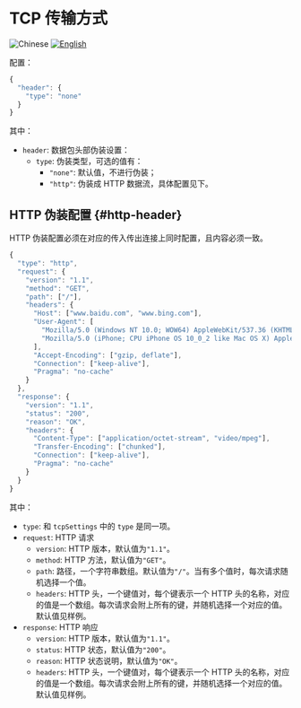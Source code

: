 # TCP 传输方式

![Chinese](../../resources/chinesec.svg) [![English](../../resources/english.svg)](https://www.v2ray.com/en/configuration/protocols/tcp.html)

配置：

```javascript
{
  "header": {
    "type": "none"
  }
}
```

其中：

* `header`: 数据包头部伪装设置：
  * `type`: 伪装类型，可选的值有：
    * `"none"`: 默认值，不进行伪装；
    * `"http"`: 伪装成 HTTP 数据流，具体配置见下。

## HTTP 伪装配置 {#http-header}

HTTP 伪装配置必须在对应的传入传出连接上同时配置，且内容必须一致。

```javascript
{
  "type": "http",
  "request": {
    "version": "1.1",
    "method": "GET",
    "path": ["/"],
    "headers": {
      "Host": ["www.baidu.com", "www.bing.com"],
      "User-Agent": [
        "Mozilla/5.0 (Windows NT 10.0; WOW64) AppleWebKit/537.36 (KHTML, like Gecko) Chrome/53.0.2785.143 Safari/537.36",
        "Mozilla/5.0 (iPhone; CPU iPhone OS 10_0_2 like Mac OS X) AppleWebKit/601.1 (KHTML, like Gecko) CriOS/53.0.2785.109 Mobile/14A456 Safari/601.1.46"
      ],
      "Accept-Encoding": ["gzip, deflate"],
      "Connection": ["keep-alive"],
      "Pragma": "no-cache"
    }
  },
  "response": {
    "version": "1.1",
    "status": "200",
    "reason": "OK",
    "headers": {
      "Content-Type": ["application/octet-stream", "video/mpeg"],
      "Transfer-Encoding": ["chunked"],
      "Connection": ["keep-alive"],
      "Pragma": "no-cache"
    }
  }
}
```

其中：

* `type`: 和 `tcpSettings` 中的 `type` 是同一项。
* `request`: HTTP 请求
  * `version`: HTTP 版本，默认值为`"1.1"`。
  * `method`: HTTP 方法，默认值为`"GET"`。
  * `path`: 路径，一个字符串数组。默认值为`"/"`。当有多个值时，每次请求随机选择一个值。
  * `headers`: HTTP 头，一个键值对，每个键表示一个 HTTP 头的名称，对应的值是一个数组。每次请求会附上所有的键，并随机选择一个对应的值。默认值见样例。
* `response`: HTTP 响应
  * `version`: HTTP 版本，默认值为`"1.1"`。
  * `status`: HTTP 状态，默认值为`"200"`。
  * `reason`: HTTP 状态说明，默认值为`"OK"`。
  * `headers`: HTTP 头，一个键值对，每个键表示一个 HTTP 头的名称，对应的值是一个数组。每次请求会附上所有的键，并随机选择一个对应的值。默认值见样例。
